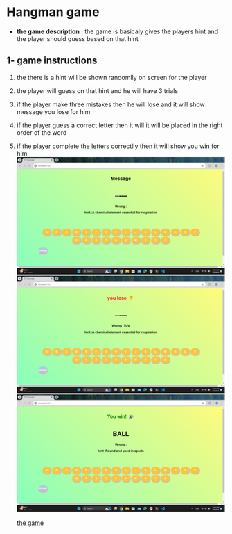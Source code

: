 # Hangman game

- **the game description :** the game is basicaly gives the players hint and the player should guess based on that hint

## 1- game instructions

1. the there is a hint will be shown randomlly on screen for the player
1. the player will guess on that hint and he will have 3 trials
1. if the player make three mistakes then he will lose and it will show message you lose for him
1. if the player guess a correct letter then it will it will be placed in the right order of the word
1. if the player complete the letters correctlly then it will show you win for him
   ![the main](<Screenshot%20(159).png>)
   ![the lose](<Screenshot%20(160).png>)
   ![the win](<Screenshot%20(161).png>)
   
   [the game](https://muntrah.github.io/the_project1/)
